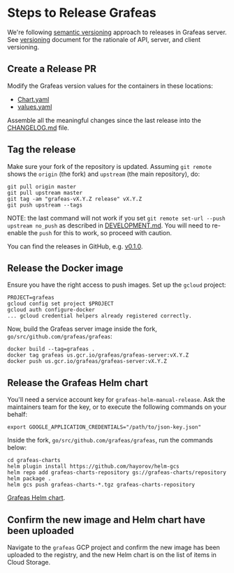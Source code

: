# Steps to Release Grafeas

We're following [semantic versioning](https://semver.org/) approach to releases in Grafeas server. See [versioning](docs/versioning.md) document for the rationale of API, server, and client versioning.

## Create a Release PR
Modify the Grafeas version values for the containers in these locations:

* [Chart.yaml](grafeas-charts/Chart.yaml#L5)
* [values.yaml](grafeas-charts/values.yaml#L6)

Assemble all the meaningful changes since the last release into the [CHANGELOG.md](CHANGELOG.md) file.

## Tag the release

Make sure your fork of the repository is updated. Assuming `git remote` shows the `origin` (the fork) and `upstream` (the main repository), do:

```shell
git pull origin master
git pull upstream master
git tag -am "grafeas-vX.Y.Z release" vX.Y.Z
git push upstream --tags
```

NOTE: the last command will not work if you set `git remote set-url --push upstream no_push` as described in [DEVELOPMENT.md](DEVELOPMENT.md). You will need to re-enable the `push` for this to work, so proceed with caution.

You can find the releases in GitHub, e.g. [v0.1.0](https://github.com/grafeas/grafeas/releases/tag/v0.1.0).

## Release the Docker image

Ensure you have the right access to push images. Set up the `gcloud` project:

```shell
PROJECT=grafeas
gcloud config set project $PROJECT
gcloud auth configure-docker
... gcloud credential helpers already registered correctly.
```

Now, build the Grafeas server image inside the fork, `go/src/github.com/grafeas/grafeas`:

```shell
docker build --tag=grafeas .
docker tag grafeas us.gcr.io/grafeas/grafeas-server:vX.Y.Z
docker push us.gcr.io/grafeas/grafeas-server:vX.Y.Z
```

## Release the Grafeas Helm chart

You'll need a service account key for `grafeas-helm-manual-release`. Ask the maintainers team for the key, or to execute the following commands on your behalf:

```shell
export GOOGLE_APPLICATION_CREDENTIALS="/path/to/json-key.json"
```

Inside the fork, `go/src/github.com/grafeas/grafeas`, run the commands below:

```shell
cd grafeas-charts
helm plugin install https://github.com/hayorov/helm-gcs
helm repo add grafeas-charts-repository gs://grafeas-charts/repository
helm package .
helm gcs push grafeas-charts-*.tgz grafeas-charts-repository
```

[Grafeas Helm chart](https://storage.cloud.google.com/grafeas-charts/repository/grafeas-charts-0.1.0.tgz?organizationId=433637338589).

## Confirm the new image and Helm chart have been uploaded

Navigate to the `grafeas` GCP project and confirm the new image has been uploaded to the registry, and the new Helm chart is on the list of items in Cloud Storage.
